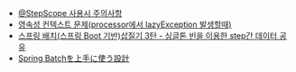 - [@StepScope 사용시 주의사항](https://jojoldu.tistory.com/132)
- [영속성 컨텍스트 문제(processor에서 lazyException 발생할때)](https://jojoldu.tistory.com/146)
- [스프링 배치(스프링 Boot 기반)삽질기 3탄 - 싱글톤 빈을 이용한 step간 데이터 공유](https://wckhg89.github.io/archivers/springbatch3)
- [Spring Batchを上手に使う設計](http://www.plusp.co.jp/column/springbatch.html)
